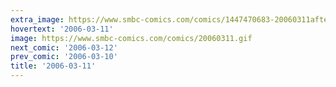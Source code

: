 ```yaml
---
extra_image: https://www.smbc-comics.com/comics/1447470683-20060311after.png
hovertext: '2006-03-11'
image: https://www.smbc-comics.com/comics/20060311.gif
next_comic: '2006-03-12'
prev_comic: '2006-03-10'
title: '2006-03-11'
---
```


